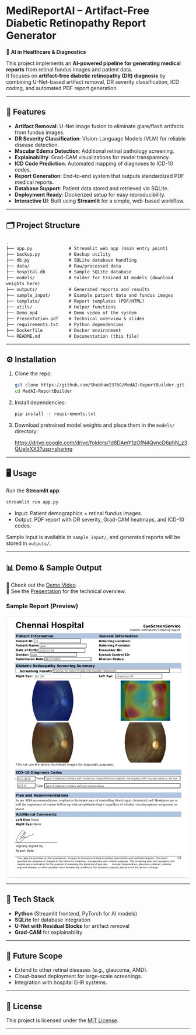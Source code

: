 # MediReportAI – Artifact-Free Diabetic Retinopathy Report Generator

🧠 **AI in Healthcare & Diagnostics**

This project implements an **AI-powered pipeline for generating medical reports** from retinal fundus images and patient data.  
It focuses on **artifact-free diabetic retinopathy (DR) diagnosis** by combining U-Net–based artifact removal, DR severity classification, ICD coding, and automated PDF report generation.

---

## 🚀 Features
- **Artifact Removal**: U-Net image fusion to eliminate glare/flash artifacts from fundus images.  
- **DR Severity Classification**: Vision-Language Models (VLM) for reliable disease detection.  
- **Macular Edema Detection**: Additional retinal pathology screening.  
- **Explainability**: Grad-CAM visualizations for model transparency.  
- **ICD Code Prediction**: Automated mapping of diagnoses to ICD-10 codes.  
- **Report Generation**: End-to-end system that outputs standardized PDF medical reports.  
- **Database Support**: Patient data stored and retrieved via SQLite.  
- **Deployment Ready**: Dockerized setup for easy reproducibility.  
- **Interactive UI**: Built using **Streamlit** for a simple, web-based workflow.

---

## 🗂️ Project Structure
```
.
├── app.py              # Streamlit web app (main entry point)
├── backup.py           # Backup utility
├── db.py               # SQLite database handling
├── data/               # Raw/processed data
├── hospital.db         # Sample SQLite database
├── models/             # Folder for trained AI models (download weights here)
├── outputs/            # Generated reports and results
├── sample_input/       # Example patient data and fundus images
├── template/           # Report templates (PDF/HTML)
├── utils/              # Helper functions
├── Demo.mp4            # Demo video of the system
├── Presentation.pdf    # Technical overview & slides
├── requirements.txt    # Python dependencies
├── Dockerfile          # Docker environment
└── README.md           # Documentation (this file)
```

---

## ⚙️ Installation
1. Clone the repo:
   ```bash
   git clone https://github.com/Shubham2376G/MedAI-ReportBuilder.git
   cd MedAI-ReportBuilder
   ```

2. Install dependencies:
   ```bash
   pip install -r requirements.txt
   ```

3. Download pretrained model weights and place them in the `models/` directory:

   https://drive.google.com/drive/folders/1d8DAmY1zOfN4QyncD6phN_z3QUeIxXX3?usp=sharing


---

## 🖥️ Usage
Run the **Streamlit app**:
```bash
streamlit run app.py
```

- Input: Patient demographics + retinal fundus images.  
- Output: PDF report with DR severity, Grad-CAM heatmaps, and ICD-10 codes.  

Sample input is available in `sample_input/`, and generated reports will be stored in `outputs/`.

---

## 📊 Demo & Sample Output
🎥 Check out the [Demo Video](./Demo.mp4).  
📑 See the [Presentation](./Presentation.pdf) for the technical overview.  

### Sample Report (Preview)
![Sample Report](images/r1.png)

---

## 🧩 Tech Stack
- **Python** (Streamlit frontend, PyTorch for AI models)  
- **SQLite** for database integration  
- **U-Net with Residual Blocks** for artifact removal  
- **Grad-CAM** for explainability  

---

## 📌 Future Scope
- Extend to other retinal diseases (e.g., glaucoma, AMD).  
- Cloud-based deployment for large-scale screenings.  
- Integration with hospital EHR systems.  

---

## 📜 License
This project is licensed under the [MIT License](./LICENSE).  

---
